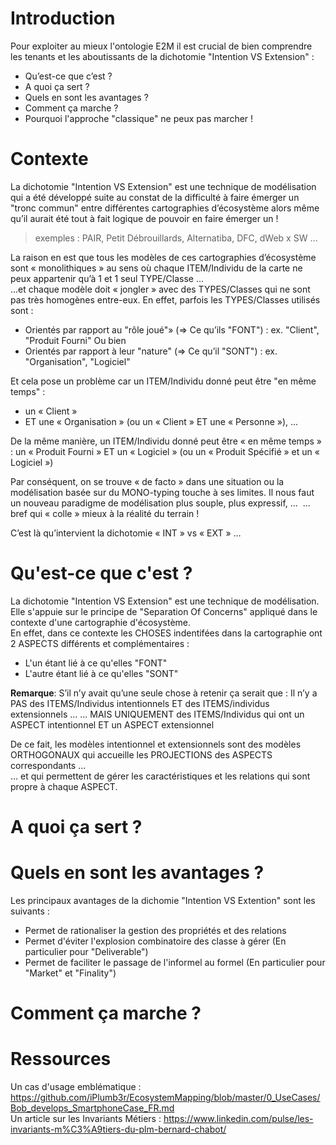 Introduction
==
Pour exploiter au mieux l'ontologie E2M il est crucial de bien comprendre les tenants et les aboutissants de la dichotomie "Intention VS Extension" : 
* Qu’est-ce que c’est ?
* A quoi ça sert ?
* Quels en sont les avantages ?
* Comment ça marche ?
* Pourquoi l'approche "classique" ne peux pas marcher !

Contexte
==
La dichotomie "Intention VS Extension" est une technique de modélisation qui a été développé suite au constat de la difficulté à faire émerger un "tronc commun" entre différentes cartographies d’écosystème alors même qu’il aurait été tout à fait logique de pouvoir en faire émerger un !
> exemples : PAIR, Petit Débrouillards, Alternatiba, DFC, dWeb x SW …

La raison en est que tous les modèles de ces cartographies d’écosystème sont « monolithiques » au sens où chaque ITEM/Individu de la carte ne peux appartenir qu’à 1 et 1 seul TYPE/Classe ...   
...et chaque modèle doit « jongler » avec des TYPES/Classes qui ne sont pas très homogènes entre-eux.
En effet, parfois les TYPES/Classes utilisés sont :
* Orientés par rapport au "rôle joué"» (=> Ce qu’ils "FONT") : ex. "Client", "Produit Fourni"
Ou bien
* Orientés par rapport à leur "nature" (=> Ce qu’il "SONT") : ex. "Organisation", "Logiciel"

Et cela pose un problème car un ITEM/Individu donné peut être "en même temps" : 
* un « Client » 
* ET une « Organisation » (ou un « Client » ET une « Personne »), ...

De la même manière, un ITEM/Individu donné peut être « en même temps » : 
un « Produit Fourni » ET un « Logiciel » (ou un « Produit Spécifié » et un « Logiciel »)

Par conséquent, on se trouve « de facto » dans une situation ou la modélisation basée sur du MONO-typing touche à ses limites.
Il nous faut un nouveau paradigme de modélisation plus souple, plus expressif, …
 … bref qui « colle » mieux à la réalité du terrain !

C’est là qu’intervient la dichotomie « INT » vs « EXT » …

Qu'est-ce que c'est ?
==
La dichotomie "Intention VS Extension" est une technique de modélisation.    
Elle s'appuie sur le principe de "Separation Of Concerns" appliqué dans le contexte d'une cartographie d'écosystème.   
En effet, dans ce contexte les CHOSES indentifées dans la cartographie ont 2 ASPECTS différents et complémentaires : 
* L'un étant lié à ce qu'elles "FONT"
* L'autre étant lié à ce qu'elles "SONT"

__Remarque__:
S’il n’y avait qu’une seule chose à retenir ça serait que :
Il n’y a PAS des ITEMS/Individus intentionnels ET des ITEMS/individus extensionnels …
… MAIS UNIQUEMENT des ITEMS/Individus qui ont un ASPECT intentionnel ET un ASPECT extensionnel

De ce fait, les modèles intentionnel et extensionnels sont des modèles ORTHOGONAUX qui accueille les PROJECTIONS des ASPECTS correspondants ...   
... et qui permettent de gérer les caractéristiques et les relations qui sont propre à chaque ASPECT.

A quoi ça sert ?
==

Quels en sont les avantages ?
==
Les principaux avantages de la dichomie "Intention VS Extention" sont les suivants :
* Permet de rationaliser la gestion des propriétés et des relations
* Permet d'éviter l'explosion combinatoire des classe à gérer (En particulier pour "Deliverable")
* Permet de faciliter le passage de l'informel au formel (En particulier pour "Market" et "Finality")


Comment ça marche ?
==

Ressources
==

Un cas d'usage emblématique : https://github.com/iPlumb3r/EcosystemMapping/blob/master/0_UseCases/Bob_develops_SmartphoneCase_FR.md   
Un article sur les Invariants Métiers : https://www.linkedin.com/pulse/les-invariants-m%C3%A9tiers-du-plm-bernard-chabot/
